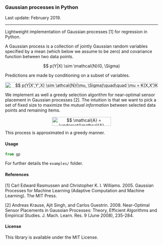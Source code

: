 ### Gaussian processes in Python

Last update: February 2019.

---

Lightweight implementation of Gaussian processes [1] for regression in Python.

A Gaussian process is a collection of jointly Gaussian random variables specified by a mean (which below we assume to be zero) and covariance function between two data points.

<p align="center"><img alt="$$&#10;p(Y|X) \sim \mathcal{N}(0, \Sigma) \quad \quad \Sigma[i,j] = K(x_i, x_j)&#10;$$" src="svgs/50927beb4a6dc77c7356429e8b72204e.svg" align="middle" width="294.63350235pt" height="17.031940199999998pt"/></p>

Predictions are made by conditioning on a subset of variables.

<p align="center"><img alt="$$&#10;p(Y|X',Y',X) \sim \athcal{N}(\mu, \Sigma)\quad\quad \mu = K(X,X')K(X',X')^{-1}Y, \quad\quad\Sigma = K(X,X) - K(X,X')K(X',X')^{-1}K(X',X)&#10;$$" src="svgs/4b5b660767d05920b7df1d15686f169e.svg" align="middle" width="802.3917957pt" height="18.312383099999998pt"/></p>

We implement as well a greedy selection algorithm for near-optimal sensor placement in Gaussian processes [2]. The intuition is that we want to pick a set of fixed size to maximize the *mutual information* between selected data points and remaining items.

<p align="center"><img alt="$$&#10;\mathcal{A} = \underset{\mathcal{A} \subset \mathcal{V}:|\mathcal{A}| = k}{\arg\max}\enspace I(\mathcal{A}; \mathcal{V} \setminus \mathcal{A})&#10;$$" src="svgs/da12add3bd7a6c02b827fc1db32c4183.svg" align="middle" width="194.59628759999998pt" height="29.771669399999997pt"/></p>
This process is approximated in a greedy manner.

#### Usage

```python
from gp
```



For further details the `examples/` folder.

#### References

[1] Carl Edward Rasmussen and Christopher K. I. Williams. 2005. Gaussian Processes for Machine Learning (Adaptive Computation and Machine Learning). The MIT Press.

[2] Andreas Krause, Ajit Singh, and Carlos Guestrin. 2008. Near-Optimal Sensor Placements in Gaussian Processes: Theory, Efficient Algorithms and Empirical Studies. J. Mach. Learn. Res. 9 (June 2008), 235-284.

#### License

This library is available under the MIT License.
